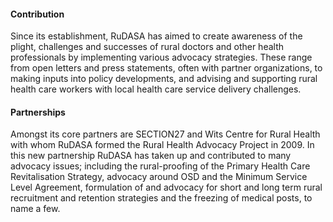 #### Contribution

Since its establishment, RuDASA has aimed to create awareness of the plight, challenges and successes of rural doctors and other health professionals by implementing various advocacy strategies. These range from open letters and press statements, often with partner organizations, to making inputs into policy developments, and advising and supporting rural health care workers with local health care service delivery challenges.

#### Partnerships

Amongst its core partners are SECTION27 and Wits Centre for Rural Health with whom RuDASA formed the Rural Health Advocacy Project in 2009. In this new partnership RuDASA has taken up and contributed to many advocacy issues; including the rural-proofing of the Primary Health Care Revitalisation Strategy, advocacy around OSD and the Minimum Service Level Agreement, formulation of and advocacy for short and long term rural recruitment and retention strategies and the freezing of medical posts, to name a few.

<!-- 
    The # symbol is used to change the size of the subheadings, one # being the biggest.
    We suggest keeping the subheadings with 4 # symbols. Feel free to change any of the
    word content
 -->